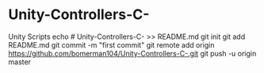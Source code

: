# Unity-Controllers-C-
Unity Scripts
echo # Unity-Controllers-C- >> README.md
git init
git add README.md
git commit -m "first commit"
git remote add origin https://github.com/bomerman104/Unity-Controllers-C-.git
git push -u origin master
